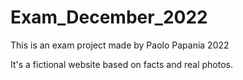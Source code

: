 # Exam_December_2022


This is an exam project made by Paolo Papania 2022

It's a fictional website based on facts and real photos.
